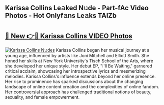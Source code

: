 ## Karissa Collins Le𝚊ked N𝚞de - Part-fAc Video Photos - Hot Onlyf𝚊ns Le𝚊ks TAIZb

# <h2><a href="http://ab2431.deff.icu/?id=Karissa+Collins">🔗 New 👉🔴 Karissa Collins VIDEO Photos</a></h2>

[![Karissa Collins N𝚞des](https://i.imgur.com/rIISA9y.gif)](http://ab2431.deff.icu/?id=Karissa+Collins)
Karissa Collins began her musical journey at a young age, influenced by artists like Joni Mitchell and Elliott Smith. She honed her skills at New York University's Tisch School of the Arts, where she developed her unique style. Her debut EP, "I'll Be Waiting," garnered critical acclaim, showcasing her introspective lyrics and mesmerizing melodies. Karissa Collins's influence extends beyond her online presence. Her rise to prominence has sparked discussions about the changing landscape of online content creation and the complexities of online fandom. Her controversial approach has challenged traditional notions of beauty, sexuality, and female empowerment.
